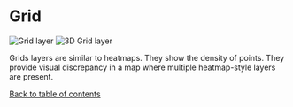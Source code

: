 # Grid

![Grid layer](https://d1a3f4spazzrp4.cloudfront.net/kepler.gl/documentation/image21.png 'Grid layer')
![3D Grid layer](https://d1a3f4spazzrp4.cloudfront.net/kepler.gl/documentation/image17.png '3D Grid layer')

Grids layers are similar to heatmaps. They show the density of points. They provide visual discrepancy in a map where multiple heatmap-style layers are present.

[Back to table of contents](../README.md)
